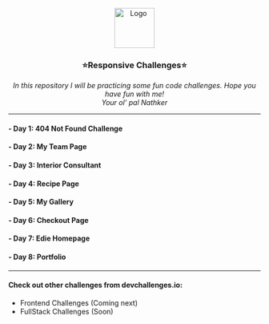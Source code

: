 <br />
<div align="center">
  <a href="https://github.com/na7hk3r/responsive_challenges">
    <img src="https://github.com/na7hk3r/responsive_challenges/assets/104522465/391992aa-5cd5-4c60-88a5-1dd20c85636d" alt="Logo" width="80" height="80">
  </a>


  <h3 align="center">⭐Responsive Challenges⭐</h3>

  <p align="center">
   <i>In this repository I will be practicing some fun code challenges.
Hope you have fun with me!</i>
    <br />
    <i>Your ol' pal Nathker</i>
  </p>
</div>

---

#### - Day 1: 404 Not Found Challenge
#### - Day 2: My Team Page
#### - Day 3: Interior Consultant
#### - Day 4: Recipe Page
#### - Day 5: My Gallery
#### - Day 6: Checkout Page
#### - Day 7: Edie Homepage
#### - Day 8: Portfolio
---
#### Check out other challenges from devchallenges.io:
- Frontend Challenges (Coming next)
- FullStack Challenges (Soon)
